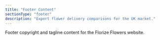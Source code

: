 ```yaml
---
title: "Footer Content"
sectionType: "footer"
description: "Expert flower delivery comparisons for the UK market."
---
```


Footer copyright and tagline content for the Florize Flowers website.
